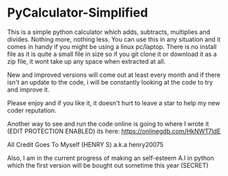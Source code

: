 # PyCalculator-Simplified
This is a simple python calculator which adds, subtracts, multiplies and divides. Nothing more, nothing less.
You can use this in any situation and it comes in handy if you might be using a linux pc/laptop.
There is no install file as it is quite a small file in size so if you git clone it or download it as a zip file, 
it wont take up any space when extracted at all. 

New and improved versions will come out at least every month and if there isn't an update to the code, i will
be constantly looking at the code to try and improve it.

Please enjoy and if you like it, it doesn't hurt to leave a star to help my new coder reputation.

Another way to see and run the code online is going to where I wrote it (EDIT PROTECTION ENABLED) its here: https://onlinegdb.com/HkNWT7ldE

All Credit Goes To Myself (HENRY S) a.k.a henry20075

Also, I am in the current progress of making an self-esteem A.I in python which the first version will be bought out
sometime this year (SECRET)
